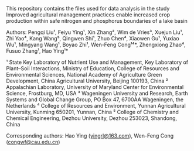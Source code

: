 This repository contains the files used for data analysis in the study Improved agricultural management practices enable increased crop production within safe nitrogen and phosphorus boundaries of a lake basin

Authors: Pengqi Liu¹, Feiyu Ying¹, Xin Zhang², Wim de Vries³, Xuejun Liu¹, Zhi Yao⁴, Kang Wang⁵, Qingwen Shi¹, Zhuo Chen⁴, Xiaowen Gu¹, Yuxiao Wu¹, Mingyang Wang¹, Boyao Zhi¹, Wen-Feng Cong¹⁴*, Zhengxiong Zhao⁴, Fusuo Zhang¹, Hao Ying¹*

¹ State Key Laboratory of Nutrient Use and Management, Key Laboratory of Plant–Soil Interactions, Ministry of Education, College of Resources and Environmental Sciences, National Academy of Agriculture Green Development, China Agricultural University, Beijing 100193, China
² Appalachian Laboratory, University of Maryland Center for Environmental Science, Frostburg, MD, USA
³ Wageningen University and Research, Earth Systems and Global Change Group, PO Box 47, 6700AA Wageningen, the Netherlands
⁴ College of Resources and Environment, Yunnan Agricultural University, Kunming 650201, Yunnan, China
⁵ College of Chemistry and Chemical Engineering, Dezhou University, Dezhou 253023, Shandong, China

Corresponding authors: Hao Ying (yingrl@163.com), Wen-Feng Cong (congwf@cau.edu.cn)
